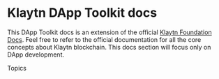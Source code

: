 # Klaytn DApp Toolkit docs
This DApp Toolkit docs is an extension of the official [Klaytn Foundation Docs](https://docs.klaytn.foundation). Feel free to refer to the official documentation for all the core concepts about Klaytn blockchain. This docs section will focus only on DApp development.

Topics
